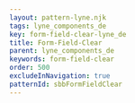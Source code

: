 ```yaml
---
layout: pattern-lyne.njk
tags: lyne_components_de
key: form-field-clear-lyne_de
title: Form-Field-Clear
parent: lyne_components_de
keywords: form-field-clear
order: 500
excludeInNavigation: true
patternId: sbbFormFieldClear
---
```

